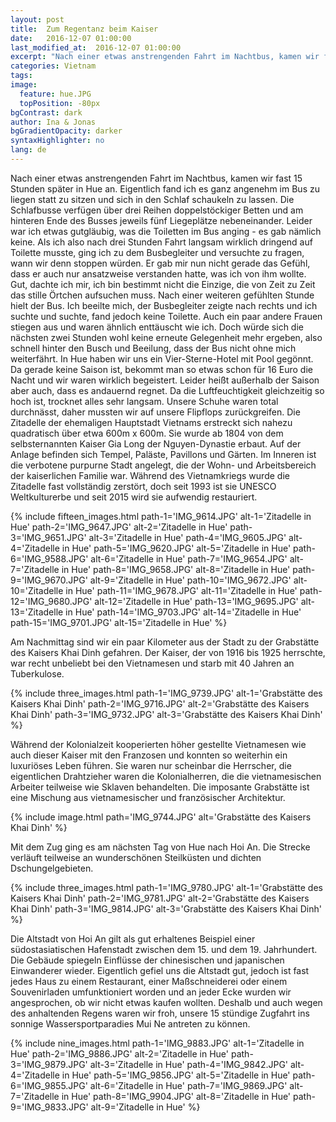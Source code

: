 ```yaml
---
layout: post
title:  Zum Regentanz beim Kaiser
date:   2016-12-07 01:00:00
last_modified_at:  2016-12-07 01:00:00
excerpt: "Nach einer etwas anstrengenden Fahrt im Nachtbus, kamen wir fast 15 Stunden später in Hue an."
categories: Vietnam
tags:
image:
  feature: hue.JPG
  topPosition: -80px
bgContrast: dark
author: Ina & Jonas
bgGradientOpacity: darker
syntaxHighlighter: no
lang: de
---
```

Nach einer etwas anstrengenden Fahrt im Nachtbus, kamen wir fast 15 Stunden später in Hue an. Eigentlich fand ich es ganz angenehm im Bus zu liegen statt zu sitzen und sich in den Schlaf schaukeln zu lassen. Die Schlafbusse verfügen über drei Reihen doppelstöckiger Betten und am hinteren Ende des Busses jeweils fünf Liegeplätze nebeneinander. Leider war ich etwas gutgläubig, was die Toiletten im Bus anging - es gab nämlich keine. Als ich also nach drei Stunden Fahrt langsam wirklich dringend auf Toilette musste,  ging ich zu dem Busbegleiter und versuchte zu fragen, wann wir denn stoppen würden. Er gab mir nun nicht gerade das Gefühl, dass er auch nur ansatzweise verstanden hatte, was ich von ihm wollte. Gut, dachte ich mir, ich bin bestimmt nicht die Einzige, die von Zeit zu Zeit das stille Örtchen aufsuchen muss. Nach einer weiteren gefühlten Stunde hielt der Bus. Ich beeilte mich, der Busbegleiter zeigte nach rechts und ich suchte und suchte, fand jedoch keine Toilette. Auch ein paar andere Frauen stiegen aus und waren ähnlich enttäuscht wie ich. Doch würde sich die nächsten zwei Stunden wohl keine erneute Gelegenheit mehr ergeben, also schnell hinter den Busch und Beeilung, dass der Bus nicht ohne mich weiterfährt.
In Hue haben wir uns ein Vier-Sterne-Hotel mit Pool gegönnt. Da gerade keine Saison ist, bekommt man so etwas schon für 16 Euro die Nacht und wir waren wirklich begeistert.
Leider heißt außerhalb der Saison aber auch, dass es andauernd regnet. Da die Luftfeuchtigkeit gleichzeitig so hoch ist, trocknet alles sehr langsam. Unsere Schuhe waren total durchnässt, daher mussten wir auf unsere Flipflops zurückgreifen.
Die Zitadelle der ehemaligen Hauptstadt Vietnams erstreckt sich nahezu quadratisch über etwa 600m x 600m. Sie wurde ab 1804 von dem selbsternannten Kaiser Gia Long der Nguyen-Dynastie erbaut. Auf der Anlage befinden sich Tempel, Paläste, Pavillons und Gärten. Im Inneren ist die verbotene purpurne Stadt angelegt, die der Wohn- und Arbeitsbereich der kaiserlichen Familie war.
Während des Vietnamkriegs wurde die Zitadelle fast vollständig zerstört, doch seit 1993 ist sie UNESCO Weltkulturerbe und seit 2015 wird sie aufwendig restauriert.

{% include fifteen_images.html path-1='IMG_9614.JPG' alt-1='Zitadelle in Hue'
                            path-2='IMG_9647.JPG' alt-2='Zitadelle in Hue'
                            path-3='IMG_9651.JPG' alt-3='Zitadelle in Hue'
                            path-4='IMG_9605.JPG' alt-4='Zitadelle in Hue'
                            path-5='IMG_9620.JPG' alt-5='Zitadelle in Hue'
                            path-6='IMG_9588.JPG' alt-6='Zitadelle in Hue'
                            path-7='IMG_9654.JPG' alt-7='Zitadelle in Hue'
                            path-8='IMG_9658.JPG' alt-8='Zitadelle in Hue'
                            path-9='IMG_9670.JPG' alt-9='Zitadelle in Hue'
                            path-10='IMG_9672.JPG' alt-10='Zitadelle in Hue'
                            path-11='IMG_9678.JPG' alt-11='Zitadelle in Hue'
                            path-12='IMG_9680.JPG' alt-12='Zitadelle in Hue'
                            path-13='IMG_9695.JPG' alt-13='Zitadelle in Hue'
                            path-14='IMG_9703.JPG' alt-14='Zitadelle in Hue'
                            path-15='IMG_9701.JPG' alt-15='Zitadelle in Hue' %}

Am Nachmittag sind wir ein paar Kilometer aus der Stadt zu der Grabstätte des Kaisers Khai Dinh gefahren. Der Kaiser, der von 1916 bis 1925 herrschte, war recht unbeliebt bei den Vietnamesen und starb mit 40 Jahren an Tuberkulose.

{% include three_images.html path-1='IMG_9739.JPG' alt-1='Grabstätte des Kaisers Khai Dinh'
                            path-2='IMG_9716.JPG' alt-2='Grabstätte des Kaisers Khai Dinh'
                            path-3='IMG_9732.JPG' alt-3='Grabstätte des Kaisers Khai Dinh' %}

Während der Kolonialzeit kooperierten höher gestellte Vietnamesen wie auch dieser Kaiser mit den Franzosen und konnten so weiterhin ein luxuriöses Leben führen. Sie waren nur scheinbar die Herrscher, die eigentlichen Drahtzieher waren die Kolonialherren, die die vietnamesischen Arbeiter teilweise wie Sklaven behandelten.
Die imposante Grabstätte ist eine Mischung aus vietnamesischer und französischer Architektur.

{% include image.html path='IMG_9744.JPG' alt='Grabstätte des Kaisers Khai Dinh' %}

Mit dem Zug ging es am nächsten Tag von Hue nach Hoi An. Die Strecke verläuft teilweise an wunderschönen Steilküsten und dichten Dschungelgebieten.

{% include three_images.html path-1='IMG_9780.JPG' alt-1='Grabstätte des Kaisers Khai Dinh'
                            path-2='IMG_9781.JPG' alt-2='Grabstätte des Kaisers Khai Dinh'
                            path-3='IMG_9814.JPG' alt-3='Grabstätte des Kaisers Khai Dinh' %}

Die Altstadt von Hoi An gilt als gut erhaltenes Beispiel einer südostasiatischen Hafenstadt zwischen dem 15. und dem 19. Jahrhundert. Die Gebäude spiegeln Einflüsse der chinesischen und japanischen Einwanderer wieder. Eigentlich gefiel uns die Altstadt gut, jedoch ist fast jedes Haus zu einem Restaurant, einer Maßschneiderei oder einem Souvenirladen umfunktioniert worden und an jeder Ecke wurden wir angesprochen, ob wir nicht etwas kaufen wollten.
Deshalb und auch wegen des anhaltenden Regens waren wir froh, unsere 15 stündige Zugfahrt ins sonnige Wassersportparadies Mui Ne antreten zu können.

{% include nine_images.html path-1='IMG_9883.JPG' alt-1='Zitadelle in Hue'
                            path-2='IMG_9886.JPG' alt-2='Zitadelle in Hue'
                            path-3='IMG_9879.JPG' alt-3='Zitadelle in Hue'
                            path-4='IMG_9842.JPG' alt-4='Zitadelle in Hue'
                            path-5='IMG_9856.JPG' alt-5='Zitadelle in Hue'
                            path-6='IMG_9855.JPG' alt-6='Zitadelle in Hue'
                            path-7='IMG_9869.JPG' alt-7='Zitadelle in Hue'
                            path-8='IMG_9904.JPG' alt-8='Zitadelle in Hue'
                            path-9='IMG_9833.JPG' alt-9='Zitadelle in Hue' %}
